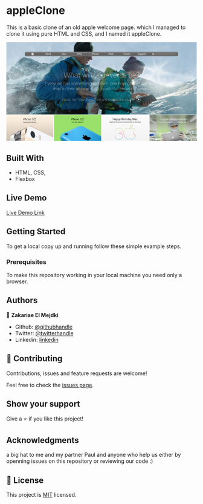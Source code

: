 # appleClone

> 
This is a basic clone of an old apple welcome page. which I managed to clone it using pure HTML and CSS, and I named it appleClone.

![screenshot](./Screenshot.png)

## Built With

- HTML, CSS,
- Flexbox

## Live Demo

[Live Demo Link](https://raw.githack.com/elmejdki/appleClone/create-main-page/index.html)


## Getting Started

To get a local copy up and running follow these simple example steps.

### Prerequisites
To make this repository working in your local machine you need only a browser.

## Authors

👤 **Zakariae El Mejdki**

- Github: [@githubhandle](https://github.com/elmejdki)
- Twitter: [@twitterhandle](https://twitter.com/0ca7848f87ab470)
- Linkedin: [linkedin](https://www.linkedin.com/in/zakariae-el-mejdki-644898139/)

## 🤝 Contributing

Contributions, issues and feature requests are welcome!

Feel free to check the [issues page](https://github.com/elmejdki/appleClone/issues).

## Show your support

Give a ⭐️ if you like this project!

## Acknowledgments

a big hat to me and my partner Paul and anyone who help us either by openning issues on this repository or reviewing our code :)

## 📝 License

This project is [MIT](lic.url) licensed.
